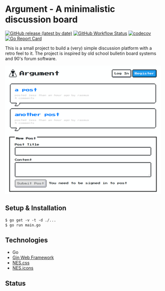 # Argument - A minimalistic discussion board

[![GitHub release (latest by date)](https://img.shields.io/github/v/release/amusablelemur/argument)](https://github.com/AmusableLemur/Argument/releases)
[![GitHub Workflow Status](https://img.shields.io/github/workflow/status/amusablelemur/argument/Default)](https://github.com/AmusableLemur/Argument/actions?query=workflow%3ADefault)
[![codecov](https://codecov.io/gh/AmusableLemur/Argument/branch/master/graph/badge.svg)](https://codecov.io/gh/AmusableLemur/Argument)
[![Go Report Card](https://goreportcard.com/badge/github.com/amusablelemur/argument)](https://goreportcard.com/report/github.com/amusablelemur/argument)

This is a small project to build a (very) simple discussion platform with a retro feel to it. The project is inspired by old school bulletin board systems and 90's forum software.

![Screenshot](/assets/screenshot.png?raw=true)

## Setup & Installation

    $ go get -v -t -d ./...
    $ go run main.go

## Technologies

 - Go
 - [Gin Web Framework](https://github.com/gin-gonic/gin)
 - [NES.css](https://nostalgic-css.github.io/NES.css/)
 - [NES.icons](https://github.com/nostalgic-css/NES.icons)

## Status
